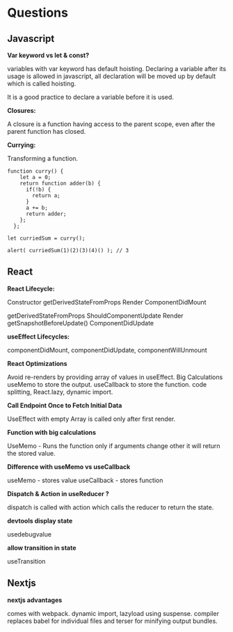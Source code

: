 # Questions

## Javascript

**Var keyword vs let & const?**

variables with var keyword has default hoisting. 
Declaring a variable after its usage is allowed in javascript,
all declaration will be moved up by default which is called hoisting.

It is a good practice to declare a variable before it is used.

**Closures:**

A closure is a function having access to the parent scope, even after the parent function has closed.

**Currying:**

Transforming a function.

```
function curry() {
    let a = 0;
    return function adder(b) {
      if(!b) {
      	return a;
      }
      a += b;
      return adder;
    };
  };

let curriedSum = curry();

alert( curriedSum(1)(2)(3)(4)() ); // 3
```

## React


**React Lifecycle:**

Constructor
getDerivedStateFromProps
Render
ComponentDidMount

getDerivedStateFromProps
ShouldComponentUpdate
Render
getSnapshotBeforeUpdate()
ComponentDidUpdate

**useEffect Lifecycles:**

componentDidMount, componentDidUpdate, componentWillUnmount

**React Optimizations**

Avoid re-renders by providing array of values in useEffect.
Big Calculations useMemo to store the output.
useCallback to store the function.
code splitting, React.lazy, dynamic import.

**Call Endpoint Once to Fetch Initial Data**

UseEffect with empty Array is called only after first render.

**Function with big calculations**

UseMemo - Runs the function only if arguments change other it will return the stored value.

**Difference with useMemo vs useCallback**

useMemo - stores value
useCallback - stores function

**Dispatch & Action in useReducer ?**

dispatch is called with action which calls the reducer to return the state.

**devtools display state**

usedebugvalue

**allow transition in state**

useTransition

## Nextjs

**nextjs advantages**

comes with webpack.
dynamic import, lazyload using suspense.
compiler replaces babel for individual files and terser for minifying output bundles.





